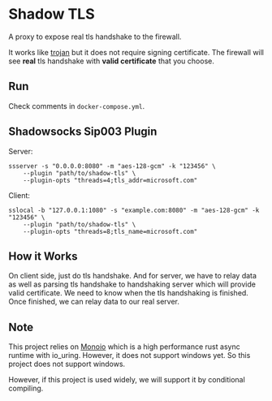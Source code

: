 # Shadow TLS
A proxy to expose real tls handshake to the firewall.

It works like [trojan](https://github.com/trojan-gfw/trojan) but it does not require signing certificate. The firewall will see **real** tls handshake with **valid certificate** that you choose.

## Run
Check comments in `docker-compose.yml`.

## Shadowsocks Sip003 Plugin
Server:
```shell
ssserver -s "0.0.0.0:8080" -m "aes-128-gcm" -k "123456" \
    --plugin "path/to/shadow-tls" \
    --plugin-opts "threads=4;tls_addr=microsoft.com"
```

Client:
```shell
sslocal -b "127.0.0.1:1080" -s "example.com:8080" -m "aes-128-gcm" -k "123456" \
    --plugin "path/to/shadow-tls" \
    --plugin-opts "threads=8;tls_name=microsoft.com"
```


## How it Works
On client side, just do tls handshake. And for server, we have to relay data as well as parsing tls handshake to handshaking server which will provide valid certificate. We need to know when the tls handshaking is finished. Once finished, we can relay data to our real server.

## Note
This project relies on [Monoio](https://github.com/bytedance/monoio) which is a high performance rust async runtime with io_uring. However, it does not support windows yet. So this project does not support windows.

However, if this project is used widely, we will support it by conditional compiling.
